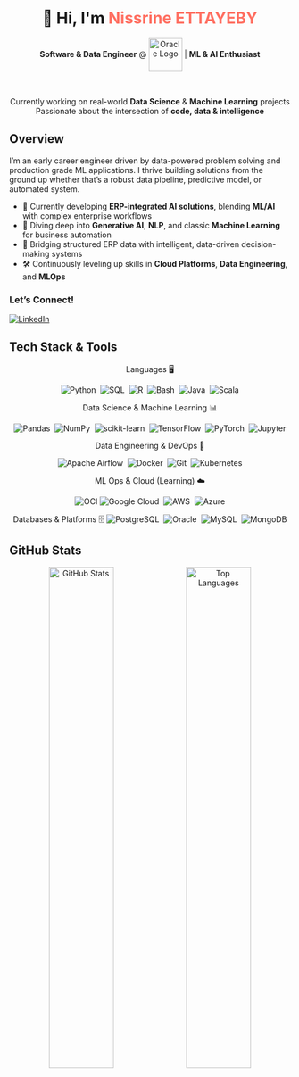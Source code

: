 <h1 align="center">👋 Hi, I'm <span style="color:#FF6F61;">Nissrine ETTAYEBY</span></h1>

<div align="center">

**Software & Data Engineer** @ <img src="https://upload.wikimedia.org/wikipedia/commons/thumb/5/50/Oracle_logo.svg/120px-Oracle_logo.svg.png" alt="Oracle Logo" width="60" height="60" style="vertical-align:middle;" /> | **ML & AI Enthusiast**


<br/>

 Currently working on real-world **Data Science** & **Machine Learning** projects  
 Passionate about the intersection of **code, data & intelligence**

</div>

## Overview

I’m an early career engineer driven by data-powered problem solving and production grade ML applications. I thrive building solutions from the ground up whether that’s a robust data pipeline, predictive model, or automated system.

- 💼 Currently developing **ERP-integrated AI solutions**, blending **ML/AI** with complex enterprise workflows  
- 🧠 Diving deep into **Generative AI**, **NLP**, and classic **Machine Learning** for business automation  
- 🌉 Bridging structured ERP data with intelligent, data-driven decision-making systems  
- 🛠️ Continuously leveling up skills in **Cloud Platforms**, **Data Engineering**, and **MLOps**


### Let’s Connect!

[![LinkedIn](https://img.shields.io/badge/LinkedIn-%230077B5.svg?style=for-the-badge&logo=linkedin&logoColor=white)](https://www.linkedin.com/in/nissrine-ettayeby1-659b70190/)


## Tech Stack & Tools

<div align="center">

 Languages 🖥️
 
<span>
  <img src="https://img.shields.io/badge/Python-3776AB?style=for-the-badge&logo=python&logoColor=white" alt="Python" />&nbsp;
  <img src="https://img.shields.io/badge/SQL-336791?style=for-the-badge&logo=postgresql&logoColor=white" alt="SQL" />&nbsp;
  <img src="https://img.shields.io/badge/R-276DC3?style=for-the-badge&logo=r&logoColor=white" alt="R" />&nbsp;
  <img src="https://img.shields.io/badge/Bash-4EAA25?style=for-the-badge&logo=gnubash&logoColor=white" alt="Bash" />&nbsp;
  <img src="https://img.shields.io/badge/Java-007396?style=for-the-badge&logo=java&logoColor=white" alt="Java" />&nbsp;
  <img src="https://img.shields.io/badge/Scala-DC322F?style=for-the-badge&logo=scala&logoColor=white" alt="Scala" />
</span>  
<br>




 Data Science & Machine Learning 📊

<span>
  <img src="https://img.shields.io/badge/Pandas-150458?style=for-the-badge&logo=pandas&logoColor=white" alt="Pandas" />&nbsp;
  <img src="https://img.shields.io/badge/NumPy-013243?style=for-the-badge&logo=numpy&logoColor=white" alt="NumPy" />&nbsp;
  <img src="https://img.shields.io/badge/scikit--learn-F7931E?style=for-the-badge&logo=scikit-learn&logoColor=white" alt="scikit-learn" />&nbsp;
  <img src="https://img.shields.io/badge/TensorFlow-FF6F00?style=for-the-badge&logo=tensorflow&logoColor=white" alt="TensorFlow" />&nbsp;
  <img src="https://img.shields.io/badge/PyTorch-EE4C2C?style=for-the-badge&logo=pytorch&logoColor=white" alt="PyTorch" />&nbsp;
  <img src="https://img.shields.io/badge/Jupyter-F37626?style=for-the-badge&logo=jupyter&logoColor=white" alt="Jupyter" />
</span>  
<br>



 Data Engineering & DevOps 🔧

<span>
  <img src="https://img.shields.io/badge/Airflow-017CEE?style=for-the-badge&logo=apache-airflow&logoColor=white" alt="Apache Airflow" />&nbsp;
  <img src="https://img.shields.io/badge/Docker-2496ED?style=for-the-badge&logo=docker&logoColor=white" alt="Docker" />&nbsp;
  <img src="https://img.shields.io/badge/Git-F05032?style=for-the-badge&logo=git&logoColor=white" alt="Git" />&nbsp;
  <img src="https://img.shields.io/badge/Kubernetes-326CE5?style=for-the-badge&logo=kubernetes&logoColor=white" alt="Kubernetes" />
</span>  
<br>



 ML Ops & Cloud (Learning)  ☁️

<span>
  <img src="https://img.shields.io/badge/OCI-FF0000?style=for-the-badge&logo=oracle&logoColor=white" alt="OCI" />
  <img src="https://img.shields.io/badge/GCP-4285F4?style=for-the-badge&logo=google-cloud&logoColor=white" alt="Google Cloud" />&nbsp;
  <img src="https://img.shields.io/badge/AWS-232F3E?style=for-the-badge&logo=amazon-aws&logoColor=white" alt="AWS" />&nbsp;
  <img src="https://img.shields.io/badge/Microsoft_Azure-0089D6?style=for-the-badge&logo=microsoft-azure&logoColor=white" alt="Azure" />
</span>  
<br>




Databases & Platforms  🗄️ 
<span>
  <img src="https://img.shields.io/badge/PostgreSQL-4169E1?style=for-the-badge&logo=postgresql&logoColor=white" alt="PostgreSQL" />&nbsp;
  <img src="https://img.shields.io/badge/Oracle-F80000?style=for-the-badge&logo=oracle&logoColor=white" alt="Oracle" />&nbsp;
  <img src="https://img.shields.io/badge/MySQL-4479A1?style=for-the-badge&logo=mysql&logoColor=white" alt="MySQL" />&nbsp;
  <img src="https://img.shields.io/badge/MongoDB-47A248?style=for-the-badge&logo=mongodb&logoColor=white" alt="MongoDB" />
</span>

</div>



## GitHub Stats

<div align="center"> <img src="https://github-readme-stats.vercel.app/api?username=NissrineEttayeby&show_icons=true&theme=tokyonight&hide=prs,issues&border_radius=10&rank_icon=github" width="48%" alt="GitHub Stats" /> <img src="https://github-readme-stats.vercel.app/api/top-langs/?username=NissrineEttayeby&layout=compact&langs_count=8&theme=tokyonight&border_radius=10" width="48%" alt="Top Languages" /> </div>
 

